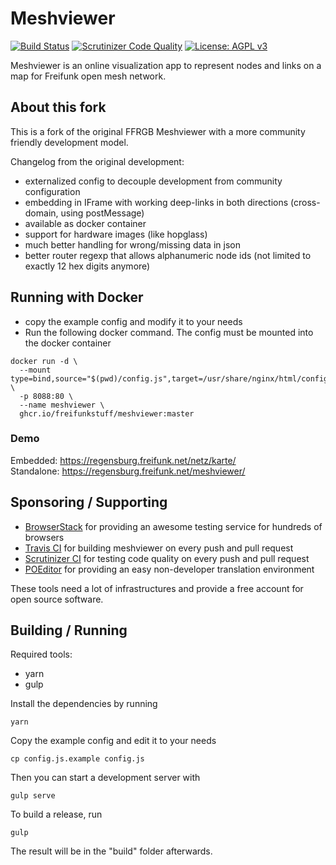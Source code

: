 # Meshviewer
[![Build Status](https://img.shields.io/travis/com/ffrgb/meshviewer/develop.svg?style=flat-square)](https://travis-ci.com/ffrgb/meshviewer)
[![Scrutinizer Code Quality](https://img.shields.io/scrutinizer/g/ffrgb/meshviewer/develop.svg?style=flat-square)](https://scrutinizer-ci.com/g/ffrgb/meshviewer/?branch=develop)
[![License: AGPL v3](https://img.shields.io/github/license/ffrgb/meshviewer.svg?style=flat-square)](https://www.gnu.org/licenses/agpl-3.0)

Meshviewer is an online visualization app to represent nodes and links on a map for Freifunk open mesh network.

## About this fork

This is a fork of the original FFRGB Meshviewer with a more community friendly development model.

Changelog from the original development:
* externalized config to decouple development from community configuration
* embedding in IFrame with working deep-links in both directions (cross-domain, using postMessage)
* available as docker container
* support for hardware images (like hopglass)
* much better handling for wrong/missing data in json
* better router regexp that allows alphanumeric node ids (not limited to exactly 12 hex digits anymore)


## Running with Docker

* copy the example config and modify it to your needs
* Run the following docker command. The config must be mounted into the docker container

```
docker run -d \
  --mount type=bind,source="$(pwd)/config.js",target=/usr/share/nginx/html/config.js \
  -p 8088:80 \
  --name meshviewer \
  ghcr.io/freifunkstuff/meshviewer:master
```


### Demo

Embedded: https://regensburg.freifunk.net/netz/karte/  
Standalone: https://regensburg.freifunk.net/meshviewer/

## Sponsoring / Supporting

- [BrowserStack](https://www.browserstack.com/) for providing an awesome testing service for hundreds of browsers
- [Travis CI](https://travis-ci.com/) for building meshviewer on every push and pull request
- [Scrutinizer CI](https://scrutinizer-ci.com/g/ffrgb/meshviewer/) for testing code quality on every push and pull request
- [POEditor](https://poeditor.com/join/project/VZBjPNNic9) for providing an easy non-developer translation environment

These tools need a lot of infrastructures and provide a free account for open source software.

## Building / Running

Required tools:
* yarn
* gulp

Install the dependencies by running
```
yarn
```

Copy the example config and edit it to your needs
```
cp config.js.example config.js
```

Then you can start a development server with
```
gulp serve
```

To build a release, run
```
gulp
```

The result will be in the "build" folder afterwards.